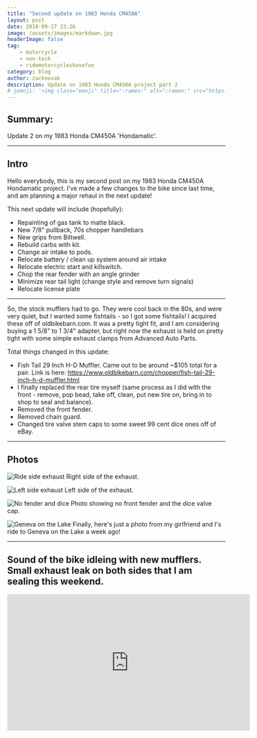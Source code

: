 ```yaml
---
title: "Second update on 1983 Honda CM450A"
layout: post
date: 2018-09-27 23:26
image: /assets/images/markdown.jpg
headerImage: false
tag:
    - motorcycle
    - non-tech
    - ridemotorcycleshavefun
category: blog
author: zacknovak
description: Update on 1983 Honda CM450A project part 2
# jemoji: '<img class="emoji" title=":ramen:" alt=":ramen:" src="https://assets.github.com/images/icons/emoji/unicode/1f35c.png" height="20" width="20" align="absmiddle">'
---
```


## Summary:

Update 2 on my 1983 Honda CM450A 'Hondamatic'.

---

## Intro

Hello everybody,
this is my second post on my 1983 Honda CM450A Hondamatic project. I've made a few changes to the bike since last time, and am planning a major rehaul in the next update!

This next update will include (hopefully):

-   Repainting of gas tank to matte black.
-   New 7/8" pullback, 70s chopper handlebars
-   New grips from Biltwell.
-   Rebuild carbs with kit.
-   Change air intake to pods.
-   Relocate battery / clean up system around air intake
-   Relocate electric start and killswitch.
-   Chop the rear fender with an angle grinder
-   Minimize rear tail light (change style and remove turn signals)
-   Relocate license plate

---

So, the stock mufflers had to go. They were cool back in the 80s, and were very quiet, but I wanted some fishtails - so I got some fishtails! I acquired these off of oldbikebarn.com. It was a pretty tight fit, and I am considering buying a 1 5/8" to 1 3/4" adapter, but right now the exhaust is held on pretty tight with some simple exhaust clamps from Advanced Auto Parts.

Total things changed in this update:

-   Fish Tail 29 Inch H-D Muffler. Came out to be around ~$105 total for a pair. Link is here: https://www.oldbikebarn.com/chopper/fish-tail-29-inch-h-d-muffler.html
-   I finally replaced the rear tire myself (same process as I did with the front - remove, pop bead, take off, clean, put new tire on, bring in to shop to seal and balance).
-   Removed the front fender.
-   Removed chain guard.
-   Changed tire valve stem caps to some sweet 99 cent dice ones off of eBay.

---

## Photos

![Ride side exhaust](https://github.com/Novak478/novak478.github.io/blob/master/assets/images/2018-09-25_17-frontWheel.jpeg?raw=true)
Right side of the exhaust.

![Left side exhaust](https://github.com/Novak478/novak478.github.io/blob/master/assets/images/2018-09-25_17-leftSideExhaust.jpeg?raw=true)
Left side of the exhaust.

![No fender and dice](https://github.com/Novak478/novak478.github.io/blob/master/assets/images/2018-09-25_17-rightSideExhaust.jpeg?raw=true)
Photo showing no front fender and the dice valve cap.

![Geneva on the Lake](https://github.com/Novak478/novak478.github.io/blob/master/assets/images/GenevaOnTheLakeRideWithPaige.png?raw=true)
Finally, here's just a photo from my girlfriend and I's ride to Geneva on the Lake a week ago!

---

## Sound of the bike idleing with new mufflers. Small exhaust leak on both sides that I am sealing this weekend.

<iframe width="560" height="315" src="https://www.youtube.com/embed/4UaRdGS2Epw" frameborder="0" allow="autoplay; encrypted-media" allowfullscreen></iframe>

[1]: http://daringfireball.net/projects/markdown/
[2]: http://www.fileformat.info/info/unicode/char/2163/index.htm
[3]: http://www.markitdown.net/
[4]: http://daringfireball.net/projects/markdown/basics
[5]: http://daringfireball.net/projects/markdown/syntax
[6]: http://kune.fr/wp-content/uploads/2013/10/ghost-blog.jpg
